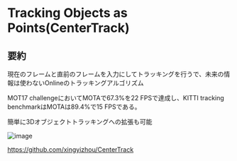 # Tracking Objects as Points(CenterTrack)

## 要約

現在のフレームと直前のフレームを入力にしてトラッキングを行うで、未来の情報は使わないOnlineのトラッキングアルゴリズム

MOT17 challengeにおいてMOTAで67.3%を22 FPSで達成し、KITTI tracking benchmarkはMOTAは89.4%で15 FPSである。

簡単に3Dオブジェクトトラッキングへの拡張も可能

![image](https://user-images.githubusercontent.com/34574033/79063857-627afd00-7cdf-11ea-8184-b4857b49e10d.png)

https://github.com/xingyizhou/CenterTrack
